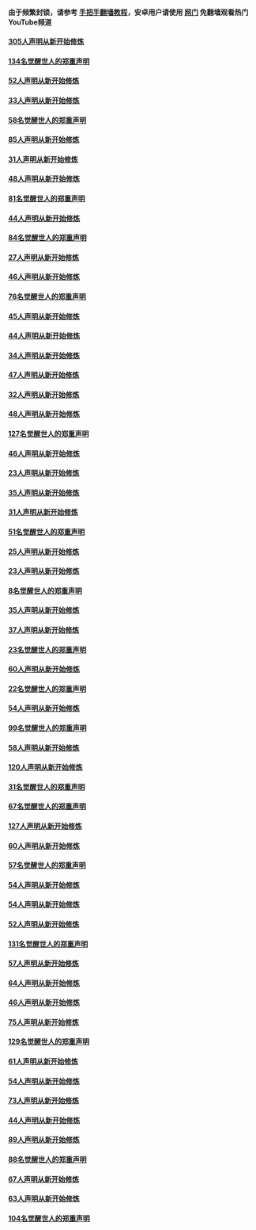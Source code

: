 #### 由于频繁封锁，请参考 [手把手翻墙教程](https://github.com/gfw-breaker/guides/wiki/)，安卓用户请使用 [网门](https://github.com/gfw-breaker/nogfw/blob/master/dl.md?t=03190000) 免翻墙观看热门YouTube频道 

#### [305人声明从新开始修炼](../pages/91/422153.md?t=03190000) 

#### [134名觉醒世人的郑重声明](../pages/91/422152.md?t=03190000) 

#### [52人声明从新开始修炼](../pages/91/421846.md?t=03190000) 

#### [33人声明从新开始修炼](../pages/91/421804.md?t=03190000) 

#### [58名觉醒世人的郑重声明](../pages/91/421845.md?t=03190000) 

#### [85人声明从新开始修炼](../pages/91/421769.md?t=03190000) 

#### [31人声明从新开始修炼](../pages/91/421763.md?t=03190000) 

#### [48人声明从新开始修炼](../pages/91/421605.md?t=03190000) 

#### [81名觉醒世人的郑重声明](../pages/91/421656.md?t=03190000) 

#### [44人声明从新开始修炼](../pages/91/421544.md?t=03190000) 

#### [84名觉醒世人的郑重声明](../pages/91/421543.md?t=03190000) 

#### [27人声明从新开始修炼](../pages/91/421465.md?t=03190000) 

#### [46人声明从新开始修炼](../pages/91/421454.md?t=03190000) 

#### [76名觉醒世人的郑重声明](../pages/91/421453.md?t=03190000) 

#### [45人声明从新开始修炼](../pages/91/421452.md?t=03190000) 

#### [44人声明从新开始修炼](../pages/91/421422.md?t=03190000) 

#### [34人声明从新开始修炼](../pages/91/421322.md?t=03190000) 

#### [47人声明从新开始修炼](../pages/91/421264.md?t=03190000) 

#### [32人声明从新开始修炼](../pages/91/421225.md?t=03190000) 

#### [48人声明从新开始修炼](../pages/91/421202.md?t=03190000) 

#### [127名觉醒世人的郑重声明](../pages/91/421224.md?t=03190000) 

#### [46人声明从新开始修炼](../pages/91/421203.md?t=03190000) 

#### [23人声明从新开始修炼](../pages/91/421138.md?t=03190000) 

#### [35人声明从新开始修炼](../pages/91/421122.md?t=03190000) 

#### [31人声明从新开始修炼](../pages/91/421081.md?t=03190000) 

#### [51名觉醒世人的郑重声明](../pages/91/421080.md?t=03190000) 

#### [25人声明从新开始修炼](../pages/91/421020.md?t=03190000) 

#### [23人声明从新开始修炼](../pages/91/420884.md?t=03190000) 

#### [8名觉醒世人的郑重声明](../pages/91/420883.md?t=03190000) 

#### [35人声明从新开始修炼](../pages/91/420809.md?t=03190000) 

#### [37人声明从新开始修炼](../pages/91/420766.md?t=03190000) 

#### [23名觉醒世人的郑重声明](../pages/91/420765.md?t=03190000) 

#### [60人声明从新开始修炼](../pages/91/420727.md?t=03190000) 

#### [22名觉醒世人的郑重声明](../pages/91/420726.md?t=03190000) 

#### [54人声明从新开始修炼](../pages/91/420529.md?t=03190000) 

#### [99名觉醒世人的郑重声明](../pages/91/420528.md?t=03190000) 

#### [58人声明从新开始修炼](../pages/91/420198.md?t=03190000) 

#### [120人声明从新开始修炼](../pages/91/420141.md?t=03190000) 

#### [31名觉醒世人的郑重声明](../pages/91/420197.md?t=03190000) 

#### [67名觉醒世人的郑重声明](../pages/91/420140.md?t=03190000) 

#### [127人声明从新开始修炼](../pages/91/420082.md?t=03190000) 

#### [60人声明从新开始修炼](../pages/91/420081.md?t=03190000) 

#### [57名觉醒世人的郑重声明](../pages/91/420080.md?t=03190000) 

#### [54人声明从新开始修炼](../pages/91/419533.md?t=03190000) 

#### [54人声明从新开始修炼](../pages/91/419532.md?t=03190000) 

#### [52人声明从新开始修炼](../pages/91/419531.md?t=03190000) 

#### [131名觉醒世人的郑重声明](../pages/91/419530.md?t=03190000) 

#### [57人声明从新开始修炼](../pages/91/419430.md?t=03190000) 

#### [64人声明从新开始修炼](../pages/91/419429.md?t=03190000) 

#### [46人声明从新开始修炼](../pages/91/419428.md?t=03190000) 

#### [75人声明从新开始修炼](../pages/91/419427.md?t=03190000) 

#### [129名觉醒世人的郑重声明](../pages/91/419426.md?t=03190000) 

#### [61人声明从新开始修炼](../pages/91/419198.md?t=03190000) 

#### [54人声明从新开始修炼](../pages/91/419197.md?t=03190000) 

#### [73人声明从新开始修炼](../pages/91/419196.md?t=03190000) 

#### [44人声明从新开始修炼](../pages/91/419075.md?t=03190000) 

#### [89人声明从新开始修炼](../pages/91/419074.md?t=03190000) 

#### [88名觉醒世人的郑重声明](../pages/91/419195.md?t=03190000) 

#### [67人声明从新开始修炼](../pages/91/419073.md?t=03190000) 

#### [63人声明从新开始修炼](../pages/91/419072.md?t=03190000) 

#### [104名觉醒世人的郑重声明](../pages/91/419071.md?t=03190000) 

